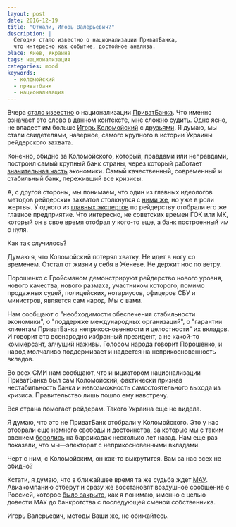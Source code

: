 ```yaml
---
layout: post
date: 2016-12-19
title: "Отжали, Игорь Валерьевич?"
description: |
  Сегодня стало известно о национализации ПриватБанка,
  что интересно как событие, достойное анализа.
place: Киев, Украина
tags: национализация
categories: mood
keywords:
  - коломойский
  - приватбанк
  - национализация
---
```


Вчера [стало известно](http://korrespondent.net/ukraine/3788734-pryvatbank-perekhodyt-v-sobstvennost-hosudarstva)
о национализации [ПриватБанка](https://ru.wikipedia.org/wiki/%D0%9F%D1%80%D0%B8%D0%B2%D0%B0%D1%82%D0%91%D0%B0%D0%BD%D0%BA).
Что именно означает это слово в данном контексте, мне сложно судить.
Одно ясно, не владеет им больше
[Игорь Коломойский](https://ru.wikipedia.org/wiki/%D0%9A%D0%BE%D0%BB%D0%BE%D0%BC%D0%BE%D0%B9%D1%81%D0%BA%D0%B8%D0%B9,_%D0%98%D0%B3%D0%BE%D1%80%D1%8C_%D0%92%D0%B0%D0%BB%D0%B5%D1%80%D1%8C%D0%B5%D0%B2%D0%B8%D1%87) с
[друзьями](https://ru.wikipedia.org/wiki/%D0%9F%D1%80%D0%B8%D0%B2%D0%B0%D1%82).
Я думаю, мы стали свидетелями, наверное, самого крупного в истории Украины
рейдерского захвата.

<!--more-->

Конечно, обидно за Коломойского, который, правдами или неправдами, построил
самый крупный банк страны, через который работает
[значительная часть](https://ru.wikipedia.org/wiki/%D0%91%D0%B0%D0%BD%D0%BA%D0%B8_%D0%A3%D0%BA%D1%80%D0%B0%D0%B8%D0%BD%D1%8B)
экономики. Самый качественный, современный и стабильный банк, переживший
все кризисы.

А, с другой стороны, мы понимаем, что один из главных идеологов
методов рейдерских захватов столкнулся с
[ними же](https://eadaily.com/ru/news/2016/12/19/kolomoyskiy-nacionalizaciya-privatbanka-klassicheskoe-reyderstvo),
но уже в роли жертвы.
У одного из
[главных экспертов](http://www.ostro.org/general/society/articles/477349/)
по рейдерству отобрали его же главное
предприятие. Что интересно, не советских времен ГОК или МК, который
он в свое время отобрал у кого-то еще, а банк построенный им с нуля.

Как так случилось?

Думаю я, что Коломойский потерял хватку. Не идет в ногу со временем. Отстал
от жизни у себя в Женеве. Не держит нос по ветру.

Порошенко с Гройсманом демонстрируют рейдерство нового уровня, нового качества,
нового размаха, участником которого, помимо продажных судей, полицейских,
нотариусов, офицеров СБУ и министров, является сам народ. Мы с вами.

Нам сообщают о "необходимости обеспечения стабильности экономики",
о "поддержке международных организаций",
о "гарантии клиентам ПриватБанка неприкосновенности и целостности" их вкладов.
И говорит это всенародно избранный президент, а не какой-то коммерсант,
алчущий наживы. Голосом народа говорит Порошенко, и народ молчаливо
поддерживает и надеется на неприкосновенность вкладов.

Во всех СМИ нам сообщают, что инициатором национализации ПриватБанка был
сам Коломойский, фактически признав нестабильность банка и невозможность
самостоятельного выхода из кризиса. Правительство лишь пошло ему навстречу.

Вся страна помогает рейдерам. Такого Украина еще не видела.

Я думаю, что это не ПриватБанк отобрали у Коломойского. Это у нас отобрали
еще немного свободы и достоинства, за которые мы с таким рвением
[боролись](https://ru.wikipedia.org/wiki/%D0%9F%D0%BE%D0%BB%D0%B8%D1%82%D0%B8%D1%87%D0%B5%D1%81%D0%BA%D0%B8%D0%B9_%D0%BA%D1%80%D0%B8%D0%B7%D0%B8%D1%81_%D0%BD%D0%B0_%D0%A3%D0%BA%D1%80%D0%B0%D0%B8%D0%BD%D0%B5_%282013%E2%80%942014%29)
на баррикадах несколько лет назад. Нам еще раз показали,
что мы&mdash;электорат с неприкосновенными вкладами.

Черт с ним, с Коломойским, он как-то выкрутится. Вам за нас всех не обидно?

Кстати, я думаю, что в ближайшее время та же судьба ждет
[МАУ](https://ru.wikipedia.org/wiki/%D0%9C%D0%B5%D0%B6%D0%B4%D1%83%D0%BD%D0%B0%D1%80%D0%BE%D0%B4%D0%BD%D1%8B%D0%B5_%D0%B0%D0%B2%D0%B8%D0%B0%D0%BB%D0%B8%D0%BD%D0%B8%D0%B8_%D0%A3%D0%BA%D1%80%D0%B0%D0%B8%D0%BD%D1%8B). Авиакомпанию
отберут и сразу же восстановят воздушное сообщение с Россией, которое
[было закрыто](http://www.vedomosti.ru/business/articles/2015/10/12/612438-ukraina-prekraschaet-soobschenie-rossiei),
как я понимаю, именно с целью довести МАУ до банкротства с
последующей сменой собственника.

Игорь Валерьевич, методы Ваши же, не обижайтесь.

